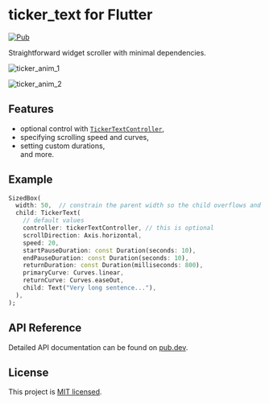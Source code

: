 # ticker_text for Flutter

[![Pub](https://img.shields.io/pub/v/ticker_text.svg)](https://pub.dartlang.org/packages/ticker_text)

Straightforward widget scroller with minimal dependencies.

![ticker_anim_1](https://github.com/user-attachments/assets/c81e2728-53eb-4c77-8595-89091819b7cf)

![ticker_anim_2](https://github.com/user-attachments/assets/bc10acf8-f3fd-498c-a221-ac39012ca7fe)

## Features

- optional control with [`TickerTextController`](https://pub.dev/documentation/ticker_text/latest/ticker_text/TickerTextController-class.html),
- specifying scrolling speed and curves,
- setting custom durations, \
  and more.

## Example

```dart
SizedBox(
  width: 50,  // constrain the parent width so the child overflows and scrolling takes effect
  child: TickerText(
    // default values
    controller: tickerTextController, // this is optional
    scrollDirection: Axis.horizontal,
    speed: 20,
    startPauseDuration: const Duration(seconds: 10),
    endPauseDuration: const Duration(seconds: 10),
    returnDuration: const Duration(milliseconds: 800),
    primaryCurve: Curves.linear,
    returnCurve: Curves.easeOut,
    child: Text("Very long sentence..."),
  ),
);
```

## API Reference

Detailed API documentation can be found on [pub.dev](https://pub.dev/documentation/ticker_text/latest/ticker_text/ticker_text-library.html).

## License

This project is [MIT licensed](https://github.com/arafatamim/ticker_text/blob/main/LICENSE).

